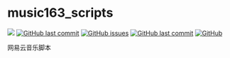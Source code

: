 # music163_scripts

[![](https://img.shields.io/badge/version-python3.x-green?style=flat-square)](https://www.python.org/downloads/)
[![GitHub last commit](https://img.shields.io/github/stars/RRRoger/music163_scripts.svg?style=flat-square)](https://github.com/RRRoger/music163_scripts)
[![GitHub issues](https://img.shields.io/github/issues/RRRoger/music163_scripts.svg?style=flat-square)](https://github.com/RRRoger/music163_scripts/issues)
[![GitHub last commit](https://img.shields.io/github/last-commit/RRRoger/music163_scripts.svg?style=flat-square)](https://github.com/RRRoger/music163_scripts/commits/master)
[![GitHub](https://img.shields.io/github/license/mashape/apistatus.svg?style=flat-square)](https://github.com/RRRoger/music163_scripts/blob/master/LICENSE)

网易云音乐脚本
